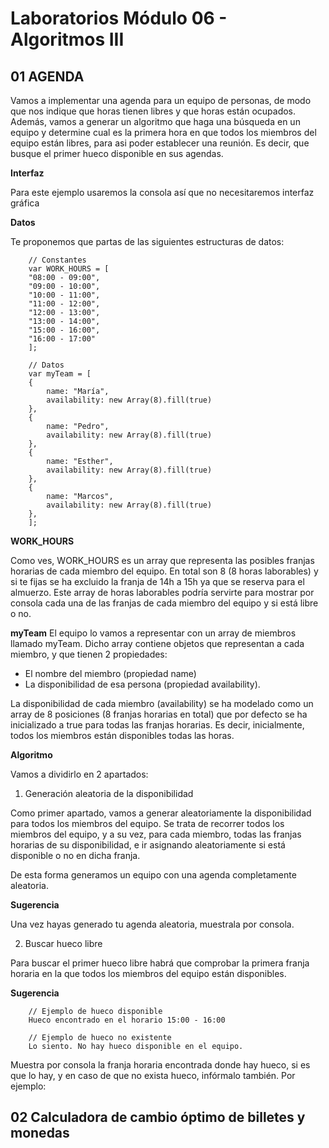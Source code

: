 # Laboratorios Módulo 06 - Algoritmos III

## 01 AGENDA

Vamos a implementar una agenda para un equipo de personas, de modo que nos indique que horas tienen libres y que horas están ocupados. Además, vamos a generar un algoritmo que haga una búsqueda en un equipo y determine cual es la primera hora en que todos los miembros del equipo están libres, para asi poder establecer una reunión. Es decir, que busque el primer hueco disponible en sus agendas.

**Interfaz**

Para este ejemplo usaremos la consola así que no necesitaremos interfaz gráfica

**Datos**

Te proponemos que partas de las siguientes estructuras de datos:

        // Constantes
        var WORK_HOURS = [
        "08:00 - 09:00",
        "09:00 - 10:00",
        "10:00 - 11:00",
        "11:00 - 12:00",
        "12:00 - 13:00",
        "13:00 - 14:00",
        "15:00 - 16:00",
        "16:00 - 17:00"
        ];

        // Datos
        var myTeam = [
        {
            name: "María",
            availability: new Array(8).fill(true)
        },
        {
            name: "Pedro",
            availability: new Array(8).fill(true)
        },
        {
            name: "Esther",
            availability: new Array(8).fill(true)
        },
        {
            name: "Marcos",
            availability: new Array(8).fill(true)
        },
        ];

**WORK_HOURS**

Como ves, WORK_HOURS es un array que representa las posibles franjas horarias de cada miembro del equipo. En total son 8 (8 horas laborables) y si te fijas se ha excluido la franja de 14h a 15h ya que se reserva para el almuerzo. Este array de horas laborables podría servirte para mostrar por consola cada una de las franjas de cada miembro del equipo y si está libre o no.

**myTeam**
El equipo lo vamos a representar con un array de miembros llamado myTeam. Dicho array contiene objetos que representan a cada miembro, y que tienen 2 propiedades:

- El nombre del miembro (propiedad name)
- La disponibilidad de esa persona (propiedad availability).

La disponibilidad de cada miembro (availability) se ha modelado como un array de 8 posiciones (8 franjas horarias en total) que por defecto se ha inicializado a true para todas las franjas horarias. Es decir, inicialmente, todos los miembros están disponibles todas las horas.

**Algoritmo**

Vamos a dividirlo en 2 apartados:

1. Generación aleatoria de la disponibilidad

Como primer apartado, vamos a generar aleatoriamente la disponibilidad para todos los miembros del equipo. Se trata de recorrer todos los miembros del equipo, y a su vez, para cada miembro, todas las franjas horarias de su disponibilidad, e ir asignando aleatoriamente si está disponible o no en dicha franja.

De esta forma generamos un equipo con una agenda completamente aleatoria.

**Sugerencia**

Una vez hayas generado tu agenda aleatoria, muestrala por consola.

2. Buscar hueco libre

Para buscar el primer hueco libre habrá que comprobar la primera franja horaria en la que todos los miembros del equipo están disponibles.

**Sugerencia**

        // Ejemplo de hueco disponible
        Hueco encontrado en el horario 15:00 - 16:00

        // Ejemplo de hueco no existente
        Lo siento. No hay hueco disponible en el equipo.

Muestra por consola la franja horaria encontrada donde hay hueco, si es que lo hay, y en caso de que no exista hueco, infórmalo también. Por ejemplo:

## 02 Calculadora de cambio óptimo de billetes y monedas
